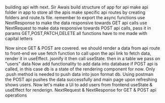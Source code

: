 building api with next. Sir Awais
build structure of app for api
make api folder in app to store all the apis 
make specific api routes by creating folders and route.ts file. remember to export the async functions
use NextResponse to make the data responsive towards GET api calls
use NextRequest to make data responsive towards POST api calls, pass it in params
GET,POST,PATCH,DELETE all functions have to me made with capital letters

Now since GET & POST are covered. we should render a data from api route to front-end
we use fetch function to call upon the api link to fetch data, render it in useEffect. 
jsonify it then call useState. then in a table we pass on "users" data
Now add functionality to add data into database if POST api is called, in this case db is
a state of the rendering component for now. Only .push method is needed to push data into json format db.
Using postman the POST api pushes the data successfully and main page upon refreshing shows users.
Now let's make a Ui to add users from frontend
useState & useEffect for renderign. NextRequest & NextResponse for GET & POST api operations
